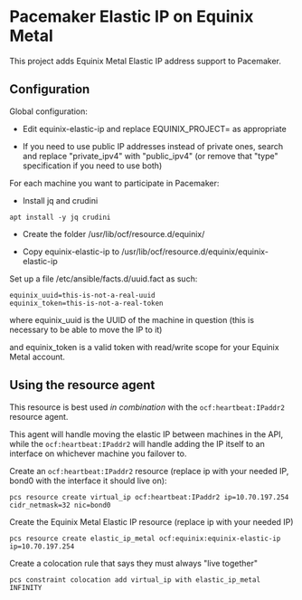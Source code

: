 # Pacemaker Elastic IP on Equinix Metal
This project adds Equinix Metal Elastic IP address support to Pacemaker.

## Configuration
Global configuration:

* Edit equinix-elastic-ip and replace EQUINIX_PROJECT= as appropriate

* If you need to use public IP addresses instead of private ones, search and replace "private_ipv4" with "public_ipv4" (or remove that "type" specification if you need to use both)

For each machine you want to participate in Pacemaker:

* Install jq and crudini

`apt install -y jq crudini`

* Create the folder /usr/lib/ocf/resource.d/equinix/

* Copy equinix-elastic-ip to /usr/lib/ocf/resource.d/equinix/equinix-elastic-ip 

Set up a file /etc/ansible/facts.d/uuid.fact as such:

```
equinix_uuid=this-is-not-a-real-uuid
equinix_token=this-is-not-a-real-token
```

where equinix_uuid is the UUID of the machine in question (this is necessary to be able to move the IP to it)

and equinix_token is a valid token with read/write scope for your Equinix Metal account.

## Using the resource agent

This resource is best used *in combination* with the `ocf:heartbeat:IPaddr2` resource agent. 

This agent will handle moving the elastic IP between machines in the API, while the `ocf:heartbeat:IPaddr2` 
will handle adding the IP itself to an interface on whichever machine you failover to.

Create an `ocf:heartbeat:IPaddr2` resource (replace ip with your needed IP, bond0 with the interface it should live on):

`pcs resource create virtual_ip ocf:heartbeat:IPaddr2 ip=10.70.197.254 cidr_netmask=32 nic=bond0`

Create the Equinix Metal Elastic IP resource (replace ip with your needed IP)

`pcs resource create elastic_ip_metal ocf:equinix:equinix-elastic-ip ip=10.70.197.254`

Create a colocation rule that says they must always "live together"

`pcs constraint colocation add virtual_ip with elastic_ip_metal INFINITY`
